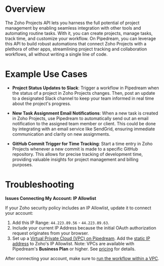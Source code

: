 # Overview

The Zoho Projects API lets you harness the full potential of project management by enabling seamless integration with other tools and automating routine tasks. With it, you can create projects, manage tasks, track time, and customize your workflow. On Pipedream, you can leverage this API to build robust automations that connect Zoho Projects with a plethora of other apps, streamlining project tracking and collaboration workflows, all without writing a single line of code.

# Example Use Cases

- **Project Status Updates to Slack**: Trigger a workflow in Pipedream when the status of a project in Zoho Projects changes. Then, post an update to a designated Slack channel to keep your team informed in real time about the project's progress.

- **New Task Assignment Email Notifications**: When a new task is created in Zoho Projects, use Pipedream to automatically send out an email notification to the assigned team member or client. This could be done by integrating with an email service like SendGrid, ensuring immediate communication and clarity on new assignments.

- **GitHub Commit Trigger for Time Tracking**: Start a time entry in Zoho Projects whenever a new commit is made to a specific GitHub repository. This allows for precise tracking of development time, providing valuable insights for project management and billing purposes.

# Troubleshooting

**Issues Connecting My Account: IP Allowlist**

If your Zoho security policy includes an IP Allowlist, update it to connect your account:

1. Add this IP Range: `44.223.89.56` - `44.223.89.63`.
2. Include your current IP Address because the initial OAuth authorization request originates from your browser.
3. Set up a [Virtual Private Cloud (VPC) on Pipedream](https://pipedream.com/docs/workflows/vpc#create-a-new-vpc). Add the [static IP address](https://pipedream.com/docs/workflows/vpc#find-the-static-outbound-ip-address-for-a-vpc) to Zoho's IP Allowlist. Note: VPCs are available with Pipedream's **Business Plan** or higher. See [pricing](https://pipedream.com/pricing) for details.

After connecting your account, make sure to [run the workflow within a VPC](https://pipedream.com/docs/workflows/vpc#run-workflows-within-a-vpc).
